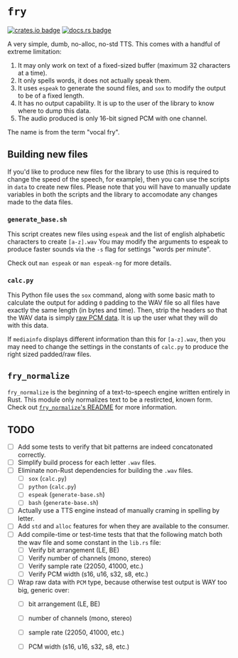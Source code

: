 # `fry`

[![crates.io badge](https://img.shields.io/crates/v/fry)](https://crates.io/crates/fry)
[![docs.rs badge](https://docs.rs/fry/badge.svg)](https://docs.rs/fry)

A very simple, dumb, no-alloc, no-std TTS.
This comes with a handful of extreme limitation:

1. It may only work on text of a fixed-sized buffer (maximum 32 characters at a time).
2. It only spells words, it does not actually speak them.
3. It uses `espeak` to generate the sound files, and `sox` to modify the output to be of a fixed length.
4. It has no output capability. It is up to the user of the library to know where to dump this data.
5. The audio produced is only 16-bit signed PCM with one channel.

The name is from the term "vocal fry".

## Building new files

If you'd like to produce new files for the library to use (this is required to change the speed of the speech, for example), then you can use the scripts in `data` to create new files.
Please note that you will have to manually update variables in both the scripts and the library to accomodate any changes made to the data files.

### `generate_base.sh`

This script creates new files using `espeak` and the list of english alphabetic characters to create `[a-z].wav`
You may modify the arguments to espeak to produce faster sounds via the `-s` flag for settings "words per minute".

Check out `man espeak` or `man espeak-ng` for more details.

### `calc.py`

This Python file uses the `sox` command, along with some basic math to calculate the output for adding `0` padding to the WAV file so all files have exactly the same length (in bytes and time).
Then, strip the headers so that the WAV data is simply [raw PCM data](https://en.wikipedia.org/wiki/Pulse-code_modulation).
It is up the user what they will do with this data.

If `mediainfo` displays different information than this for `[a-z].wav`, then you may need to change the settings in the constants of `calc.py` to produce the right sized padded/raw files.

## `fry_normalize`

`fry_normalize` is the beginning of a text-to-speech engine written entirely in Rust.
This module only normalizes text to be a restircted, known form.
Check out [`fry_normalize`'s README](./fry_normalize/README.md) for more information.

## TODO

* [ ] Add some tests to verify that bit patterns are indeed concatonated correctly.
* [ ] Simplify build process for each letter `.wav` files.
* [ ] Eliminate non-Rust dependencies for building the `.wav` files.
  * [ ] `sox` (`calc.py`)
  * [ ] `python` (`calc.py`)
  * [ ] `espeak` (`generate-base.sh`)
  * [ ] `bash` (`generate-base.sh`)
* [ ] Actually use a TTS engine instead of manually craming in spelling by letter.
* [ ] Add `std` and `alloc` features for when they are available to the consumer.
* [ ] Add compile-time or test-time tests that that the following match both the wav file and some constant in the `lib.rs` file:
  * [ ] Verify bit arrangement (LE, BE)
  * [ ] Verify number of channels (mono, stereo)
  * [ ] Verify sample rate (22050, 41000, etc.)
  * [ ] Verify PCM width (s16, u16, s32, s8, etc.)
* [ ] Wrap raw data with `PCM` type, because otherwise test output is WAY too big, generic over:
  * [ ] bit arrangement (LE, BE)
  * [ ] number of channels (mono, stereo)
  * [ ] sample rate (22050, 41000, etc.)
  * [ ] PCM width (s16, u16, s32, s8, etc.)

